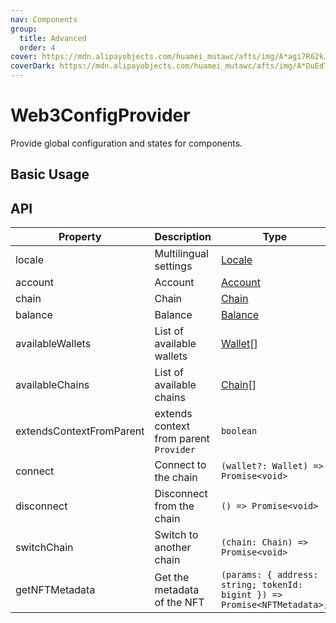 ```yaml
---
nav: Components
group:
  title: Advanced
  order: 4
cover: https://mdn.alipayobjects.com/huamei_mutawc/afts/img/A*agi7R62kJMQAAAAAAAAAAAAADlrGAQ/original
coverDark: https://mdn.alipayobjects.com/huamei_mutawc/afts/img/A*DuEdT5NT9nwAAAAAAAAAAAAADlrGAQ/original
---
```


# Web3ConfigProvider

Provide global configuration and states for components.

## Basic Usage

<code src="./demos/basic.tsx"></code>

## API

| Property | Description | Type | Default | Version |
| --- | --- | --- | --- | --- |
| locale | Multilingual settings | [Locale](/components/types#locale) | - |  |
| account | Account | [Account](/components/types#account) | - |  |
| chain | Chain | [Chain](/components/types#chain) | - |  |
| balance | Balance | [Balance](/components/connect-button#balance) | - |  |
| availableWallets | List of available wallets | [Wallet](/components/types#wallet)\[] | - |  |
| availableChains | List of available chains | [Chain](/components/types#chain)\[] | - |  |
| extendsContextFromParent | extends context from parent `Provider` | `boolean` | `true` |  |
| connect | Connect to the chain | `(wallet?: Wallet) => Promise<void>` | - |  |
| disconnect | Disconnect from the chain | `() => Promise<void>` | - |  |
| switchChain | Switch to another chain | `(chain: Chain) => Promise<void>` | - |  |
| getNFTMetadata | Get the metadata of the NFT | `(params: { address: string; tokenId: bigint }) => Promise<NFTMetadata>;` | - |  |
